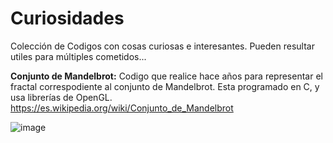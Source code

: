 # Curiosidades
Colección de Codigos con cosas curiosas e interesantes.  Pueden resultar utiles para múltiples cometidos...

**Conjunto de Mandelbrot:** Codigo que realice hace años para representar el fractal correspodiente al conjunto de Mandelbrot.  Esta programado en C, y usa librerías de OpenGL. https://es.wikipedia.org/wiki/Conjunto_de_Mandelbrot

![image](https://user-images.githubusercontent.com/87771600/131710867-2766b062-c6fe-42d1-b0b3-e2fdca898cdd.png)

